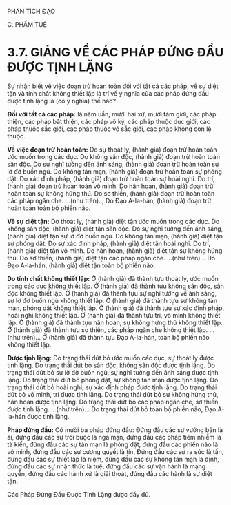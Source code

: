 PHÂN TÍCH ĐẠO

C. PHẨM TUỆ

# 3.7. GIẢNG VỀ CÁC PHÁP ĐỨNG ĐẦU ĐƯỢC TỊNH LẶNG

Sự nhận biết về việc đoạn trừ hoàn toàn đối với tất cả các pháp, về sự diệt tận và tính chất không thiết lập là trí về ý nghĩa của các pháp đứng đầu được tịnh lặng là (có ý nghĩa) thế nào?

**Đối với tất cả các pháp:** là năm uẩn, mười hai xứ, mười tám giới, các pháp thiện, các pháp bất thiện, các pháp vô ký, các pháp thuộc dục giới, các pháp thuộc sắc giới, các pháp thuộc vô sắc giới, các pháp không còn lệ thuộc.

**Về việc đoạn trừ hoàn toàn:** Do sự thoát ly, (hành giả) đoạn trừ hoàn toàn ước muốn trong các dục. Do không sân độc, (hành giả) đoạn trừ hoàn toàn sân độc. Do sự nghĩ tưởng đến ánh sáng, (hành giả) đoạn trừ hoàn toàn sự lờ đờ buồn ngủ. Do không tản mạn, (hành giả) đoạn trừ hoàn toàn sự phóng dật. Do xác định pháp, (hành giả) đoạn trừ hoàn toàn sự hoài nghi. Do trí, (hành giả) đoạn trừ hoàn toàn vô minh. Do hân hoan, (hành giả) đoạn trừ hoàn toàn sự không hứng thú. Do sơ thiền, (hành giả) đoạn trừ hoàn toàn các pháp ngăn che. …(như trên).., Do Đạo A-la-hán, (hành giả) đoạn trừ hoàn toàn toàn bộ phiền não.

**Về sự diệt tận:** Do thoát ly, (hành giả) diệt tận ước muốn trong các dục. Do không sân độc, (hành giả) diệt tận sân độc. Do sự nghĩ tưởng đến ánh sáng, (hành giả) diệt tận sự lờ đờ buồn ngủ. Do không tản mạn, (hành giả) diệt tận sự phóng dật. Do sự xác định pháp, (hành giả) diệt tận hoài nghi. Do trí, (hành giả) diệt tận vô minh. Do hân hoan, (hành giả) diệt tận sự không hứng thú. Do sơ thiền, (hành giả) diệt tận các pháp ngăn che. …(như trên)… Do Đạo A-la-hán, (hành giả) diệt tận toàn bộ phiền não.

**Do tính chất không thiết lập:** Ở (hành giả) đã thành tựu thoát ly, ước muốn trong các dục không thiết lập. Ở (hành giả) đã thành tựu không sân độc, sân độc không thiết lập. Ở (hành giả) đã thành tựu sự nghĩ tưởng về ánh sáng, sự lờ đờ buồn ngủ không thiết lập. Ở (hành giả) đã thành tựu sự không tản mạn, phóng dật không thiết lập. Ở (hành giả) đã thành tựu sự xác định pháp, hoài nghi không thiết lập. Ở (hành giả) đã thành tựu trí, vô minh không thiết lập. Ở (hành giả) đã thành tựu hân hoan, sự không hứng thú không thiết lập. Ở (hành giả) đã thành tựu sơ thiền, các pháp ngăn che không thiết lập. …(như trên)… Ở (hành giả) đã thành tựu Đạo A-la-hán, toàn bộ phiền não không thiết lập.

**Được tịnh lặng:** Do trạng thái dứt bỏ ước muốn các dục, sự thoát ly được tịnh lặng. Do trạng thái dứt bỏ sân độc, không sân độc được tịnh lặng. Do trạng thái dứt bỏ sự lờ đờ buồn ngủ, sự nghĩ tưởng đến ánh sáng được tịnh lặng. Do trạng thái dứt bỏ phóng dật, sự không tản mạn được tịnh lặng. Do trạng thái dứt bỏ hoài nghi, sự xác định pháp được tịnh lặng. Do trạng thái dứt bỏ vô minh, trí được tịnh lặng. Do trạng thái dứt bỏ sự không hứng thú, hân hoan được tịnh lặng. Do trạng thái dứt bỏ các pháp ngăn che, sơ thiền được tịnh lặng. …(như trên)… Do trạng thái dứt bỏ toàn bộ phiền não, Đạo A-la-hán được tịnh lặng.

**Pháp đứng đầu:** Có mười ba pháp đứng đầu: Đứng đầu các sự vướng bận là ái, đứng đầu các sự trói buộc là ngã mạn, đứng đầu các pháp tiêm nhiễm là tà kiến, đứng đầu các sự tản mạn là phóng dật, đứng đầu các phiền não là vô minh, đứng đầu các sự cương quyết là tín, Đứng đầu các sự ra sức là tấn, đứng đầu các sự thiết lập là niệm, đứng đầu các sự không tản mạn là định, đứng đầu các sự nhận thức là tuệ, đứng đầu các sự vận hành là mạng quyền, đứng đầu các hành xứ là giải thoát, đứng đầu các hành là sự diệt tận.

Các Pháp Đứng Đầu Được Tịnh Lặng được đầy đủ.
